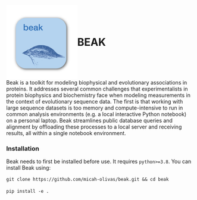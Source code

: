 <div style="display: flex; align-items: center;">
     <img src="misc/icon-transparent.png" alt="BEAK icon" align="right" height=200pt/>
     <h1 style="margin: 0;">BEAK</h3>
</div>
Beak is a toolkit for modeling biophysical and evolutionary associations in proteins. It addresses several common challenges that experimentalists in protein biophysics and biochemistry face when modeling measurements in the context of evolutionary sequence data. The first is that working with large sequence datasets is too memory and compute-intensive to run in common analysis environments (e.g. a local interactive Python notebook) on a personal laptop. Beak streamlines public database queries and alignment by offloading these processes to a local server and receiving results, all within a single notebook environment.

### Installation
Beak needs to first be installed before use. It requires `python>=3.8`. You can install Beak using:
```
git clone https://github.com/micah-olivas/beak.git && cd beak

pip install -e .
```

